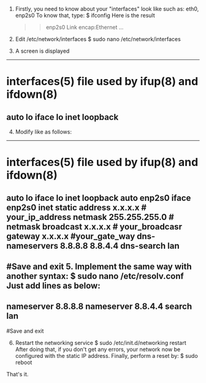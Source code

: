 1. Firstly, you need to know about your "interfaces" look like such as: eth0, enp2s0
   To know that, type: $ ifconfig
   Here is the result
   >> enp2s0    Link encap:Ethernet
      ...

2. Edit /etc/network/interfaces
             $ sudo nano /etc/network/interfaces
3. A screen is displayed
--------------------------------------------------------------
# interfaces(5) file used by ifup(8) and ifdown(8)
auto lo
iface lo inet loopback
--------------------------------------------------------------
4. Modify like as follows:
--------------------------------------------------------------
# interfaces(5) file used by ifup(8) and ifdown(8)
auto lo
iface lo inet loopback
auto enp2s0
iface enp2s0 inet static
        address x.x.x.x # your_ip_address
        netmask 255.255.255.0 # netmask
        broadcast x.x.x.x # your_broadcasr
        gateway x.x.x.x #your_gate_way
        dns-nameservers 8.8.8.8 8.8.4.4 
        dns-search lan
-------------------------------------------------------------
#Save and exit
5. Implement the same way with another syntax:
$  sudo nano /etc/resolv.conf
Just add lines as below:
------------------------------------------------------------
nameserver 8.8.8.8
nameserver 8.8.4.4
search lan
------------------------------------------------------------
#Save and exit

6. Restart the networking service 
$ sudo /etc/init.d/networking restart
After doing that, if you don't get any errors, your network now be configured with the static IP address.
Finally, perform a reset by:
$ sudo reboot

That's it. 



        
        

        
        
